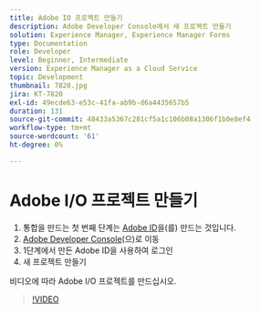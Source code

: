 ```yaml
---
title: Adobe IO 프로젝트 만들기
description: Adobe Developer Console에서 새 프로젝트 만들기
solution: Experience Manager, Experience Manager Forms
type: Documentation
role: Developer
level: Beginner, Intermediate
version: Experience Manager as a Cloud Service
topic: Development
thumbnail: 7820.jpg
jira: KT-7820
exl-id: 49ecde63-e53c-41fa-ab9b-d6a4435657b5
duration: 131
source-git-commit: 48433a5367c281cf5a1c106b08a1306f1b0e8ef4
workflow-type: tm+mt
source-wordcount: '61'
ht-degree: 0%

---
```


# Adobe I/O 프로젝트 만들기

1. 통합을 만드는 첫 번째 단계는 [Adobe ID](https://account.adobe.com/)을(를) 만드는 것입니다.
1. [Adobe Developer Console](https://console.adobe.io/home)&#x200B;(으)로 이동
1. 1단계에서 만든 Adobe ID을 사용하여 로그인
1. 새 프로젝트 만들기

비디오에 따라 Adobe I/O 프로젝트를 만드십시오.

>[!VIDEO](https://video.tv.adobe.com/v/3440099?quality=12&learn=on&captions=kor)
